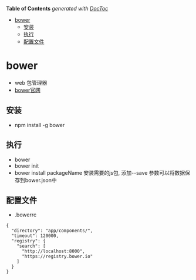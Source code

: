 <!-- START doctoc generated TOC please keep comment here to allow auto update -->
<!-- DON'T EDIT THIS SECTION, INSTEAD RE-RUN doctoc TO UPDATE -->
**Table of Contents**  *generated with [DocToc](https://github.com/thlorenz/doctoc)*

- [bower](#bower)
  - [安装](#%E5%AE%89%E8%A3%85)
  - [执行](#%E6%89%A7%E8%A1%8C)
  - [配置文件](#%E9%85%8D%E7%BD%AE%E6%96%87%E4%BB%B6)

<!-- END doctoc generated TOC please keep comment here to allow auto update -->

# bower
- web 包管理器
- [bower官网](bower.io)
## 安装
- npm install -g bower
## 执行
- bower
- bower init
- bower install packageName 安装需要的js包, 添加--save 参数可以将数据保存到bower.json中
## 配置文件
- .bowerrc
```
{
  "directory": "app/components/",
  "timeout": 120000,
  "registry": {
    "search": [
      "http://localhost:8000",
      "https://registry.bower.io"
    ]
  }
}
```
  